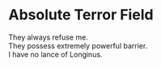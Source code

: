 # Absolute Terror Field

They always refuse me.  
They possess extremely powerful barrier.  
I have no lance of Longinus.
